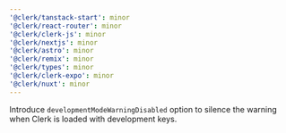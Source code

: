 ```yaml
---
'@clerk/tanstack-start': minor
'@clerk/react-router': minor
'@clerk/clerk-js': minor
'@clerk/nextjs': minor
'@clerk/astro': minor
'@clerk/remix': minor
'@clerk/types': minor
'@clerk/clerk-expo': minor
'@clerk/nuxt': minor
---
```


Introduce `developmentModeWarningDisabled` option to silence the warning when Clerk is loaded with development keys.
